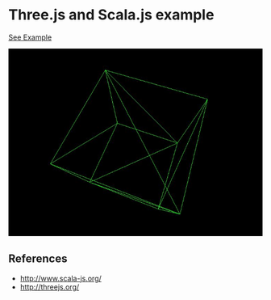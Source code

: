 # Three.js and Scala.js example
[See Example](https://rawgit.com/totekp/threejs-scalajs-example/master/example2.html)

![](cube.JPG)
## References
- http://www.scala-js.org/
- http://threejs.org/